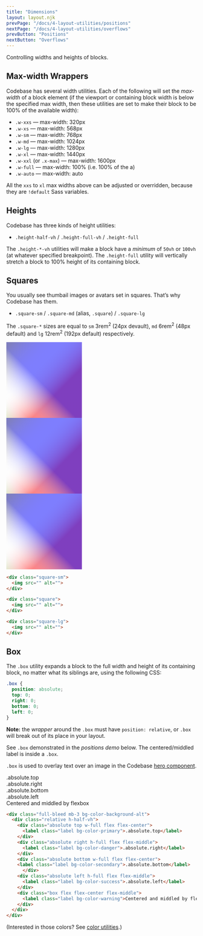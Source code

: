 ```yaml
---
title: "Dimensions"
layout: layout.njk
prevPage: "/docs/4-layout-utilities/positions"
nextPage: "/docs/4-layout-utilities/overflows"
prevButton: "Positions"
nextButton: "Overflows"
---
```


<p class="t-lg t-thin">Controlling widths and heights of blocks.</p>

## Max-width Wrappers

Codebase has several width utilities. Each of the following will set the _max-width_ of a block element (if the viewport or containing block width is below the specified max width, then these utilities are set to make their block to be 100% of the available width):

* `.w-xxs` — max-width: 320px
* `.w-xs` — max-width: 568px
* `.w-sm` — max-width: 768px
* `.w-md` — max-width: 1024px
* `.w-lg` — max-width: 1280px
* `.w-xl` — max-width: 1440px
* `.w-xxl` (or `.x-max`) — max-width: 1600px
* `.w-full` — max-width: 100% (i.e. 100% of the a)
* `.w-auto` — max-width: auto

All the `xxs` to `xl` max widths above can be adjusted or overridden, because they are `!default` Sass variables.

## Heights

Codebase has three kinds of height utilities:

* `.height-half-vh` / `.height-full-vh` / `.height-full`

The `.height-*-vh` utilities will make a block have a _minimum_ of `50vh` or `100vh` (at whatever specified breakpoint). The `.height-full` utility will vertically stretch a block to 100% height of its containing block.

## Squares

You usually see thumbail images or avatars set in squares. That’s why Codebase has them.

* `.square-sm` / `.square-md` (alias, `.square`) / `.square-lg`

The `.square-*` sizes are equal to  `sm` 3rem<sup>2</sup> (24px devault), `md` 6rem<sup>2</sup> (48px default) and `lg` 12rem<sup>2</sup> (192px default) respectively.

<div class="flex flex-wrap flex-middle flex-gap mb-3">
  <div class="square-sm">
    <svg xmlns="http://www.w3.org/2000/svg" preserveAspectRatio="xMidYMid meet" width="200" height="200" style="max-width: 100%; height: auto;"><defs><linearGradient id="gradient1" gradientTransform="rotate(45)"><stop offset="5%" stop-color="rgba(255,255,0,.5)" /><stop offset="50%" stop-color="rgba(255,255,255,0)" /><stop offset="95%" stop-color="rgba(255,0,0,.5)" /></linearGradient><linearGradient id="gradient2" gradientTransform="rotate(135)"><stop offset="5%" stop-color="rgba(0,0,255,.5)" /><stop offset="50%" stop-color="rgba(255,255,255,0)" /><stop offset="95%" stop-color="rgba(0,255,0,.5)" /></linearGradient></defs><rect width="100%" height="100%" fill="url('#gradient1')" /><rect width="100%" height="100%" fill="url('#gradient2')" /></svg>
  </div>

  <div class="square">
    <svg xmlns="http://www.w3.org/2000/svg" preserveAspectRatio="xMidYMid meet" width="200" height="200" style="max-width: 100%; height: auto;"><defs><linearGradient id="gradient1" gradientTransform="rotate(45)"><stop offset="5%" stop-color="rgba(255,255,0,.5)" /><stop offset="50%" stop-color="rgba(255,255,255,0)" /><stop offset="95%" stop-color="rgba(255,0,0,.5)" /></linearGradient><linearGradient id="gradient2" gradientTransform="rotate(135)"><stop offset="5%" stop-color="rgba(0,0,255,.5)" /><stop offset="50%" stop-color="rgba(255,255,255,0)" /><stop offset="95%" stop-color="rgba(0,255,0,.5)" /></linearGradient></defs><rect width="100%" height="100%" fill="url('#gradient1')" /><rect width="100%" height="100%" fill="url('#gradient2')" /></svg>
  </div>

  <div class="square-lg">
    <svg xmlns="http://www.w3.org/2000/svg" preserveAspectRatio="xMidYMid meet" width="200" height="200" style="max-width: 100%; height: auto;"><defs><linearGradient id="gradient1" gradientTransform="rotate(45)"><stop offset="5%" stop-color="rgba(255,255,0,.5)" /><stop offset="50%" stop-color="rgba(255,255,255,0)" /><stop offset="95%" stop-color="rgba(255,0,0,.5)" /></linearGradient><linearGradient id="gradient2" gradientTransform="rotate(135)"><stop offset="5%" stop-color="rgba(0,0,255,.5)" /><stop offset="50%" stop-color="rgba(255,255,255,0)" /><stop offset="95%" stop-color="rgba(0,255,0,.5)" /></linearGradient></defs><rect width="100%" height="100%" fill="url('#gradient1')" /><rect width="100%" height="100%" fill="url('#gradient2')" /></svg>
  </div>
</div>

```html
<div class="square-sm">
  <img src="" alt="">
</div>

<div class="square">
  <img src="" alt="">
</div>

<div class="square-lg">
  <img src="" alt="">
</div>
```

## Box

The `.box` utility expands a block to the full width and height of its containing block, no matter what its siblings are, using the following CSS:

```css
.box {
  position: absolute;
  top: 0;
  right: 0;
  bottom: 0;
  left: 0;
}
```

**Note:** the _wrapper_ around the `.box` must have `position: relative`, or `.box` will break out of its place in your layout.

See `.box` demonstrated in the _positions demo_ below. The centered/middled label is inside a `.box`.

`.box` is used to overlay text over an image in the Codebase [hero component](/docs/7-simple-components/heros).

<div class="full-bleed mb-3 bg-color-background-alt">
  <div class="relative h-half-vh">
    <div class="absolute top w-full flex flex-center">
      <label class="label bg-color-primary">.absolute.top</label>
    </div>
    <div class="absolute right h-full flex flex-middle">
      <label class="label bg-color-danger">.absolute.right</label>
    </div>
    <div class="absolute bottom w-full flex flex-center">
    <label class="label bg-color-secondary">.absolute.bottom</label>
      </div>
    <div class="absolute left h-full flex flex-middle">
      <label class="label bg-color-success">.absolute.left</label>
    </div>
    <div class="box flex flex-center flex-middle">
      <label class="label bg-color-warning">Centered and middled by flexbox</label>
    </div>
  </div>
</div>

```html
<div class="full-bleed mb-3 bg-color-background-alt">
  <div class="relative h-half-vh">
    <div class="absolute top w-full flex flex-center">
      <label class="label bg-color-primary">.absolute.top</label>
    </div>
    <div class="absolute right h-full flex flex-middle">
      <label class="label bg-color-danger">.absolute.right</label>
    </div>
    <div class="absolute bottom w-full flex flex-center">
    <label class="label bg-color-secondary">.absolute.bottom</label>
      </div>
    <div class="absolute left h-full flex flex-middle">
      <label class="label bg-color-success">.absolute.left</label>
    </div>
    <div class="box flex flex-center flex-middle">
      <label class="label bg-color-warning">Centered and middled by flexbox</label>
    </div>
  </div>
</div>
```

(Interested in those colors? See [color utilities](/docs/6-decoration-utilities/colors).)